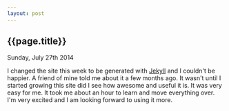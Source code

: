 ```yaml
---
layout: post
---
```

<h2 class="post-title">{{page.title}}</h2>
<p class="post-meta">Sunday, July 27th 2014</p>

I changed the site this week to be generated with [Jekyll](http://jekyllrb.com/) and I couldn't be happier.
A friend of mine told me about it a few months ago.
It wasn't until I started growing this site did I see how awesome and useful it is.
It was very easy for me.
It took me about an hour to learn and move everything over.
I'm very excited and I am looking forward to using it more.
